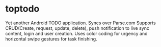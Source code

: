 toptodo
=======

Yet another Android TODO application. Syncs over Parse.com
Supports CRUD(Create, request, update, delete), push notification to live sync content, login and user creation.
Uses color coding for urgency and horizontal swipe gestures for task finishing.